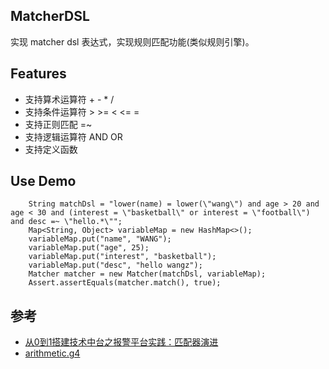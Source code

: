 ## MatcherDSL

实现 matcher dsl 表达式，实现规则匹配功能(类似规则引擎)。

## Features

+ 支持算术运算符 + - * /
+ 支持条件运算符 > >= < <= =
+ 支持正则匹配 =~
+ 支持逻辑运算符 AND OR
+ 支持定义函数

## Use Demo

```
    String matchDsl = "lower(name) = lower(\"wang\") and age > 20 and age < 30 and (interest = \"basketball\" or interest = \"football\") and desc =~ \"hello.*\"";
    Map<String, Object> variableMap = new HashMap<>();
    variableMap.put("name", "WANG");
    variableMap.put("age", 25);
    variableMap.put("interest", "basketball");
    variableMap.put("desc", "hello wangz");
    Matcher matcher = new Matcher(matchDsl, variableMap);
    Assert.assertEquals(matcher.match(), true);
```

## 参考

+ [从0到1搭建技术中台之报警平台实践：匹配器演进](https://www.infoq.cn/article/HzCDvxc0dc5F5clozoeT)
+ [arithmetic.g4](https://github.com/antlr/grammars-v4/blob/master/arithmetic/arithmetic.g4)